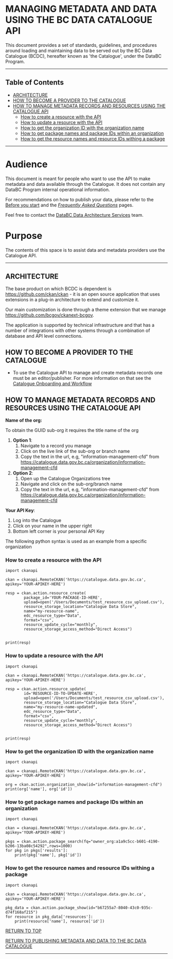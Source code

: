 # MANAGING METADATA AND DATA USING THE BC DATA CATALOGUE API

This document provides a set of standards, guidelines, and procedures around loading and maintaining data to be served out by the BC Data Catalogue (BCDC), hereafter known as 'the Catalogue', under the DataBC Program.

-----------------------
## Table of Contents
+ [ARCHITECTURE](#ARCHITECTURE)
+ [HOW TO BECOME A PROVIDER TO THE CATALOGUE](#HOW-TO-BECOME-A-PROVIDER-TO-THE-CATALOGUE)
+ [HOW TO MANAGE METADATA RECORDS AND RESOURCES USING THE CATALOGUE API](#HOW-TO-MANAGE-METADATA-RECORDS-AND-RESOURCES-USING-THE-CATALOGUE-API)
	+ [How to create a resource with the API](#How-to-create-a-resource-with-the-API)
	+ [How to update a resource with the API](#How-to-update-a-resource-with-the-API)
	+ [How to get the organization ID with the organization name](#How-to-get-the-organization-ID-with-the-organization-name)
	+ [How to get package names and package IDs within an organization](#How-to-get-package-names-and-package-IDs-within-an-organization)
	+ [How to get the resource names and resource IDs withing a package](#How-to-get-the-resource-names-and-resource-IDs-withing-a-package)
-----------------------

# Audience

This document is meant for people who want to use the API to make metadata and data available through the Catalogue. It does not contain any DataBC Program internal operational information.

For recommendations on how to publish your data, please refer to the [Before you start](pages/before_you_start.md#before-you-start) and the [_Frequently Asked Questions_](pages/faq.md#frequently-asked-questions-faq) pages.

Feel free to contact the [DataBC Data Architecture Services](mailto:databc.da@gov.bc.ca) team.

# Purpose

The contents of this space is to assist data and metadata providers use the Catalogue API.

-----------------------------------------------------------

## ARCHITECTURE
The base product on which BCDC is dependent is https://github.com/ckan/ckan - it is an open source application that uses extensions in a plug-in architecture to extend and customize it.

Our main customization is done through a theme extension that we manage https://github.com/bcgov/ckanext-bcgov.

The application is supported by technical infrastructure and that has a number of integrations with other systems through a combination of database and API level connections.

## HOW TO BECOME A PROVIDER TO THE CATALOGUE
+ To use the Catalogue API to manage and create metadata records one must be an editor/publisher. For more information on that see the [Catalogue Onboarding and Workflow](pages/bcdc_data_oboarding_and_workflow.md#HOW-TO-BECOME-A-PROVIDER-TO-THE-CATALOGUE)

## HOW TO MANAGE METADATA RECORDS AND RESOURCES USING THE CATALOGUE API
**Name of the org:**

To obtain the GUID sub-org it requires the title name of the org

1. **Option 1**:
	1. Navigate to a record you manage
	1. Click on the live link of the sub-org or branch name
	1. Copy the text in the url, e.g, "information-management-cfd" from https://catalogue.data.gov.bc.ca/organization/information-management-cfd
1. **Option 2**:
	1. Open up the Catalogue Organizations tree
	1. Navigate and click on the sub-org/branch name
	1. Copy the text in the url, e.g, "information-management-cfd" from https://catalogue.data.gov.bc.ca/organization/information-management-cfd

**Your API Key**:
1. Log into the Catalogue
1. Click on your name in the upper right
1. Bottom left corner is your personal API Key

The following python syntax is used as an example from a specific organization

### How to create a resource with the API
```
import ckanapi

ckan = ckanapi.RemoteCKAN('https://catalogue.data.gov.bc.ca', apikey='YOUR-APIKEY-HERE')

resp = ckan.action.resource_create(
        package_id='YOUR-PACKAGE-ID-HERE',
        upload=open('/Users/Documents/test_resource_csv_upload.csv'),
        resource_storage_location="Catalogue Data Store",
        name="my-resource-name",
        edc_resource_type="Data",
        format="csv",
        resource_update_cycle="monthly",
        resource_storage_access_method="Direct Access")


print(resp)
```
### How to update a resource with the API
```
import ckanapi

ckan = ckanapi.RemoteCKAN('https://catalogue.data.gov.bc.ca', apikey='YOUR-APIKEY-HERE')

resp = ckan.action.resource_update(
        id='RESOURCE-ID-TO-UPDATE-HERE',
        upload=open('/Users/Documents/test_resource_csv_upload.csv'),
        resource_storage_location="Catalogue Data Store",
        name="my-resource-name-updated",
        edc_resource_type="Data",
        format="csv",
        resource_update_cycle="monthly",
        resource_storage_access_method="Direct Access")


print(resp)
```

### How to get the organization ID with the organization name
```
import ckanapi

ckan = ckanapi.RemoteCKAN('https://catalogue.data.gov.bc.ca', apikey='YOUR-APIKEY-HERE')

org = ckan.action.organization_show(id="information-management-cfd")
print(org['name'], org['id'])
```

### How to get package names and package IDs within an organization
```
import ckanapi

ckan = ckanapi.RemoteCKAN('https://catalogue.data.gov.bc.ca', apikey='YOUR-APIKEY-HERE')

pkgs = ckan.action.package_search(fq="owner_org:a1a9c5cc-b601-4190-b206-13ba08c54292",rows=1000)
for pkg in pkgs['results']:
    print(pkg['name'], pkg['id'])

```

### How to get the resource names and resource IDs withing a package
```
import ckanapi

ckan = ckanapi.RemoteCKAN('https://catalogue.data.gov.bc.ca', apikey='YOUR-APIKEY-HERE')

pkg_data = ckan.action.package_show(id="b67255a7-8040-43c0-935c-d74f168af215")
for resource in pkg_data['resources']:
    print(resource['name'], resource['id'])
```

[RETURN TO TOP][1]

[RETURN TO PUBLISHING METADATA AND DATA TO THE BC DATA CATALOGUE][2]

-------------------------------------------------------

[1]: #bcdc_api_dev_workflow.md
[2]: ../bcdc_data_onboarding_and_workflow.md